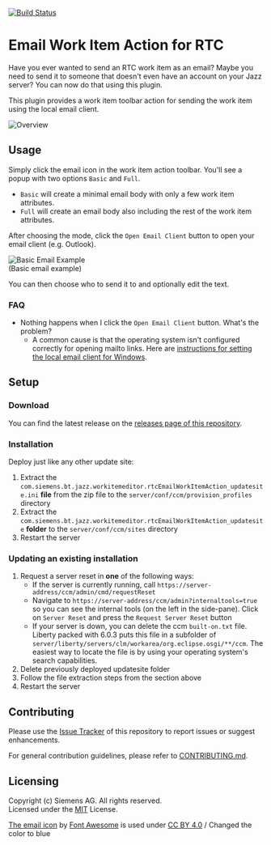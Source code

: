 [![Build Status](https://travis-ci.org/jazz-community/rtc-email-workitem-action.svg?branch=master)](https://travis-ci.org/jazz-community/rtc-email-workitem-action)

# Email Work Item Action for RTC
Have you ever wanted to send an RTC work item as an email? Maybe you need to send it to someone that doesn't even have an account on your Jazz server? You can now do that using this plugin.

This plugin provides a work item toolbar action for sending the work item using the local email client.

![Overview](https://github.com/jazz-community/rtc-email-workitem-action/blob/master/documentation/email-work-item-action.png)

## Usage
Simply click the email icon in the work item action toolbar. You'll see a popup with two options `Basic` and `Full`.
- `Basic` will create a minimal email body with only a few work item attributes.
- `Full` will create an email body also including the rest of the work item attributes.

After choosing the mode, click the `Open Email Client` button to open your email client (e.g. Outlook).

![Basic Email Example](https://github.com/jazz-community/rtc-email-workitem-action/blob/master/documentation/basic-email-example.png)  
(Basic email example)

You can then choose who to send it to and optionally edit the text.

### FAQ
- Nothing happens when I click the `Open Email Client` button. What's the problem?
  - A common cause is that the operating system isn't configured correctly for opening mailto links. Here are [instructions for setting the local email client for Windows](https://kb.wisc.edu/helpdesk/page.php?id=170).

## Setup

### Download
You can find the latest release on the [releases page of this repository](https://github.com/jazz-community/rtc-email-workitem-action/releases).

### Installation
Deploy just like any other update site:

1. Extract the `com.siemens.bt.jazz.workitemeditor.rtcEmailWorkItemAction_updatesite.ini` **file** from the zip file to the `server/conf/ccm/provision_profiles` directory
2. Extract the `com.siemens.bt.jazz.workitemeditor.rtcEmailWorkItemAction_updatesite` **folder** to the `server/conf/ccm/sites` directory
3. Restart the server

### Updating an existing installation
1. Request a server reset in **one** of the following ways:
    * If the server is currently running, call `https://server-address/ccm/admin/cmd/requestReset`
    * Navigate to `https://server-address/ccm/admin?internaltools=true` so you can see the internal tools (on the left in the side-pane). Click on `Server Reset` and press the `Request Server Reset` button
    * If your server is down, you can delete the ccm `built-on.txt` file. Liberty packed with 6.0.3 puts this file in a subfolder of `server/liberty/servers/clm/workarea/org.eclipse.osgi/**/ccm`. The easiest way to locate the file is by using your operating system's search capabilities.
2. Delete previously deployed updatesite folder
3. Follow the file extraction steps from the section above
4. Restart the server

## Contributing
Please use the [Issue Tracker](https://github.com/jazz-community/rtc-email-workitem-action/issues) of this repository to report issues or suggest enhancements.

For general contribution guidelines, please refer to [CONTRIBUTING.md](https://github.com/jazz-community/welcome/blob/master/CONTRIBUTING.md).

## Licensing
Copyright (c) Siemens AG. All rights reserved.  
Licensed under the [MIT](https://github.com/jazz-community/rtc-email-workitem-action/blob/master/LICENSE) License.

[The email icon](https://github.com/jazz-community/rtc-email-workitem-action/blob/master/resources/images/icons/email-icon.png) by [Font Awesome](https://fontawesome.com/) is used under [CC BY 4.0](https://creativecommons.org/licenses/by/4.0/) / Changed the color to blue
